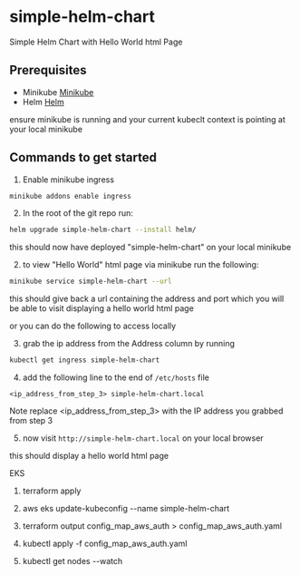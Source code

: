 # simple-helm-chart
Simple Helm Chart with Hello World html Page

## Prerequisites
* Minikube [Minikube](https://kubernetes.io/docs/tasks/tools/install-minikube/)
* Helm [Helm](https://helm.sh/docs/intro/install/)

ensure minikube is running and your current kubeclt context is pointing at your local minikube

## Commands to get started
1. Enable minikube ingress
  ```bash
  minikube addons enable ingress
  ```

2. In the root of the git repo run:
  ```bash
  helm upgrade simple-helm-chart --install helm/
  ```

this should now have deployed "simple-helm-chart" on your local minikube

2. to view "Hello World" html page via minikube run the following:
  ```bash
  minikube service simple-helm-chart --url
  ```

this should give back a url containing the address and port which you will be able to visit displaying a hello world html page

or you can do the following to access locally

3. grab the ip address from the Address column by running
  ```bash
  kubectl get ingress simple-helm-chart
  ```
4. add the following line to the end of `/etc/hosts` file
  ```
  <ip_address_from_step_3> simple-helm-chart.local
  ```
Note replace <ip_address_from_step_3> with the IP address you grabbed from step 3

5. now visit `http://simple-helm-chart.local` on your local browser

this should display a hello world html page


EKS

1. terraform apply

2. aws eks update-kubeconfig --name simple-helm-chart

3. terraform output config_map_aws_auth > config_map_aws_auth.yaml

4. kubectl apply -f config_map_aws_auth.yaml

5. kubectl get nodes --watch